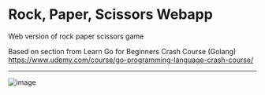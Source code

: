 # Rock, Paper, Scissors Webapp

Web version of rock paper scissors game

Based on section from Learn Go for Beginners Crash Course (Golang)
https://www.udemy.com/course/go-programming-language-crash-course/

  *  *  *  *  *

![image](https://user-images.githubusercontent.com/21973971/211159397-2dc74acd-afa5-45e9-bfe4-cb42acae4b36.png)

